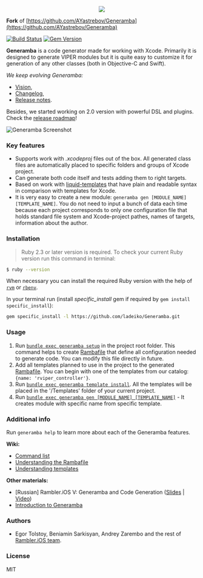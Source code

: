 <p align="center">
  <img src="http://i.imgur.com/1AwoVaN.png"/>
</p>

**Fork** of [https://github.com/AYastrebov/Generamba](https://github.com/AYastrebov/Generamba)

[![Build Status](https://travis-ci.org/ladeiko/Generamba.svg?branch=develop)](https://travis-ci.org/AYastrebov/Generamba)
[![Gem Version](https://badge.fury.io/rb/generamba.svg)](https://badge.fury.io/rb/generamba)

**Generamba** is a code generator made for working with Xcode. Primarily it is designed to generate VIPER modules but it is quite easy to customize it for generation of any other classes (both in Objective-C and Swift).

*We keep evolving Generamba:* 
- [Vision](https://github.com/AYastrebov/Generamba/blob/develop/VISION.md),
- [Changelog](https://github.com/AYastrebov/Generamba/blob/develop/CHANGELOG.md), 
- [Release notes](https://github.com/AYastrebov/Generamba/releases).

Besides, we started working on 2.0 version with powerful DSL and plugins. Check the [release roadmap](https://github.com/AYastrebov/Generamba/blob/develop/docs/2.x/roadmap.md)!

![Generamba Screenshot](https://habrastorage.org/files/b98/770/b37/b98770b37dc54de98daf0e22fea38478.gif)

### Key features

- Supports work with *.xcodeproj* files out of the box. All generated class files are automatically placed to specific folders and groups of Xcode project.
- Can generate both code itself and tests adding them to right targets.
- Based on work with [liquid-templates](https://github.com/Shopify/liquid) that have plain and readable syntax in comparison with templates for Xcode.
- It is very easy to create a new module: `generamba gen [MODULE_NAME] [TEMPLATE_NAME]`. You do not need to input a bunch of data each time because each project corresponds to only one configuration file that holds standard file system and Xcode-project pathes, names of targets, information about the author.

### Installation

> Ruby 2.3 or later version is required. To check your current Ruby version run this command in terminal:
```bash
$ ruby --version
```
When necessary you can install the required Ruby version with the help of [`rvm`](http://octopress.org/docs/setup/rvm/) or [`rbenv`](http://octopress.org/docs/setup/rbenv/).

In your terminal run (install *specific_install* gem if required by ```gem install specific_install```):

```bash
gem specific_install -l https://github.com/ladeiko/Generamba.git
```

### Usage
1. Run [`bundle exec generamba setup`](https://github.com/AYastrebov/Generamba/wiki/Available-Commands#basic-generamba-configuration) in the project root folder. This command helps to create [Rambafile](https://github.com/AYastrebov/Generamba/wiki/Rambafile-Structure) that define all configuration needed to generate code. You can modify this file directly in future.
2. Add all templates planned to use in the project to the generated [Rambafile](https://github.com/AYastrebov/Generamba/wiki/Rambafile-Structure). You can begin with one of the templates from our catalog: `{name: 'rviper_controller'}`.
3. Run [`bundle exec generamba template install`](https://github.com/AYastrebov/Generamba/wiki/Available-Commands#template-installation). All the templates will be placed in the '/Templates' folder of your current project.
4. Run [`bundle exec generamba gen [MODULE_NAME] [TEMPLATE_NAME]`](https://github.com/AYastrebov/Generamba/wiki/Available-Commands#module-generation) - It creates module with specific name from specific template.

### Additional info

Run `generamba help` to learn more about each of the Generamba features.

**Wiki:**
- [Command list](https://github.com/AYastrebov/Generamba/wiki/Available-Commands)
- [Understanding the Rambafile](https://github.com/AYastrebov/Generamba/wiki/Rambafile-Structure)
- [Understanding templates](https://github.com/AYastrebov/Generamba/wiki/Template-Structure)

**Other materials:**
- [Russian] Rambler.iOS V: Generamba and Code Generation ([Slides](http://www.slideshare.net/Rambler-iOS/viper-56423582) | [Video](http://www.youtube.com/watch?v=NXNiN9FaUnY))
- [Introduction to Generamba](http://etolstoy.com/2016/02/10/generamba/)

### Authors

- Egor Tolstoy, Beniamin Sarkisyan, Andrey Zarembo and the rest of [Rambler.iOS team](https://github.com/orgs/AYastrebov/teams/ios-team).

### License

MIT
